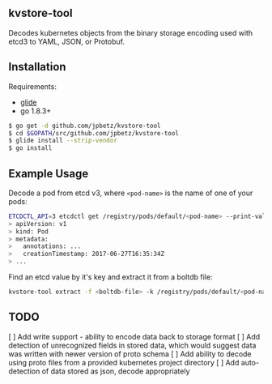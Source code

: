 kvstore-tool
------------
Decodes kubernetes objects from the binary storage encoding used with etcd3 to YAML, JSON, or Protobuf.

Installation
------------

Requirements:

- [glide](https://github.com/Masterminds/glide)
- go 1.8.3+

``` sh
$ go get -d github.com/jpbetz/kvstore-tool
$ cd $GOPATH/src/github.com/jpbetz/kvstore-tool
$ glide install --strip-vendor
$ go install
```

Example Usage
-------------

Decode a pod from etcd v3, where `<pod-name>` is the name of one of your pods:

``` sh
ETCDCTL_API=3 etcdctl get /registry/pods/default/<pod-name> --print-value-only --rev=0 | kvstore-tool decode
> apiVersion: v1
> kind: Pod
> metadata:
>   annotations: ...
>   creationTimestamp: 2017-06-27T16:35:34Z
> ...
```

Find an etcd value by it's key and extract it from a boltdb file:

``` sh
kvstore-tool extract -f <boltdb-file> -k /registry/pods/default/<pod-name>
```

TODO
----

[ ] Add write support - ability to encode data back to storage format
[ ] Add detection of unrecognized fields in stored data, which would suggest data was written with newer version of
    proto schema
[ ] Add ability to decode using proto files from a provided kubernetes project directory
[ ] Add auto-detection of data stored as json, decode appropriately
